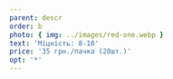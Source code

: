 ```yaml
---
parent: descr
order: b
photo: { img: ../images/red-one.webp }
text: 'Міцність: 8-10'
price: '35 грн./пачка (20шт.)'
opt: '*'
---
```

